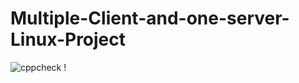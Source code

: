 # Multiple-Client-and-one-server-Linux-Project

![cppcheck](https://github.com/99002500/Multiple-Client-and-one-server-Linux-Project/workflows/cppcheck/badge.svg)  !
